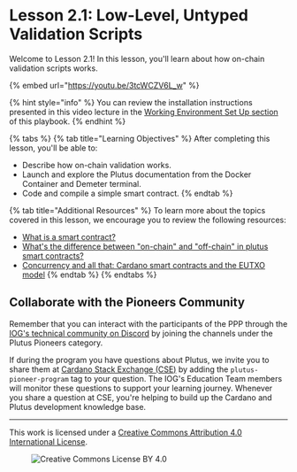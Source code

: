 # Lesson 2.1: Low-Level, Untyped Validation Scripts

Welcome to Lesson 2.1! In this lesson, you'll learn about how on-chain validation scripts works.

{% embed url="https://youtu.be/3tcWCZV6L_w" %}

{% hint style="info" %}
You can review the installation instructions presented in this video lecture in the [Working Environment Set Up section](../../../prework/setup/README.md) of this playbook.
{% endhint %}

{% tabs %}
{% tab title="Learning Objectives" %}
After completing this lesson, you'll be able to:

* Describe how on-chain validation works.
* Launch and explore the Plutus documentation from the Docker Container and Demeter terminal.
* Code and compile a simple smart contract.
{% endtab %}

{% tab title="Additional Resources" %}
To learn more about the topics covered in this lesson, we encourage you to review the following resources:

* [What is a smart contract?](https://docs.cardano.org/new-to-cardano/what-is-a-smart-contract)
* [What's the difference between "on-chain" and "off-chain" in plutus smart contracts?](https://cardano.stackexchange.com/questions/219/whats-the-difference-between-on-chain-and-off-chain-in-plutus-smart-contrac)
* [Concurrency and all that: Cardano smart contracts and the EUTXO model](https://iohk.io/en/blog/posts/2021/09/10/concurrency-and-all-that-cardano-smart-contracts-and-the-eutxo-model/)
{% endtab %}
{% endtabs %}

## Collaborate with the Pioneers Community

Remember that you can interact with the participants of the PPP through the [IOG's technical community on Discord](https://discord.gg/inputoutput) by joining the channels under the Plutus Pioneers category.

If during the program you have questions about Plutus, we invite you to share them at [Cardano Stack Exchange (CSE)](https://cardano.stackexchange.com/) by adding the `plutus-pioneer-program` tag to your question. The IOG's Education Team members will monitor these questions to support your learning journey. Whenever you share a question at CSE, you're helping to build up the Cardano and Plutus development knowledge base.

---

This work is licensed under a [Creative Commons Attribution 4.0 International License](http://creativecommons.org/licenses/by/4.0/).

<figure><img src="https://i.creativecommons.org/l/by/4.0/88x31.png" alt="Creative Commons License BY 4.0"></figure>